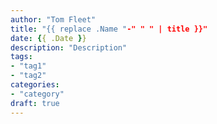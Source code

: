 ```yaml
---
author: "Tom Fleet"
title: "{{ replace .Name "-" " " | title }}"
date: {{ .Date }}
description: "Description"
tags:
- "tag1"
- "tag2"
categories:
- "category"
draft: true
---
```

